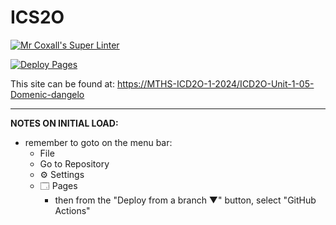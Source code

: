 # ICS2O

[![Mr Coxall's Super Linter](https://github.com/MTHS-ICD2O-1-2024/ICD2O-Unit-1-05-Domenic-dangelo/workflows/Mr%20Coxall's%20Super%20Linter/badge.svg)](https://github.com/github.com/MTHS-ICD2O-1-2024/ICD2O-Unit-1-05-Domenic-dangelo/actions)

[![Deploy Pages](https://github.com/MTHS-ICD2O-1-2024/ICD2O-Unit-1-05-Domenic-dangelo/workflows/Deploy%20Pages/badge.svg)](https://github.com/github.com/MTHS-ICD2O-1-2024/ICD2O-Unit-1-05-Domenic-dangelo/actions)

This site can be found at: [https://MTHS-ICD2O-1-2024/ICD2O-Unit-1-05-Domenic-dangelo](https://MTHS-ICD2O-1-2024.github.io/ICD2O-Unit-1-05-Domenic-dangelo)

---

**NOTES ON INITIAL LOAD:**
- remember to goto on the menu bar:
  - File
  - Go to Repository
  - ⚙ Settings
  - 🗔 Pages
    - then from the "Deploy from a branch ▼" button, select "GitHub Actions"

